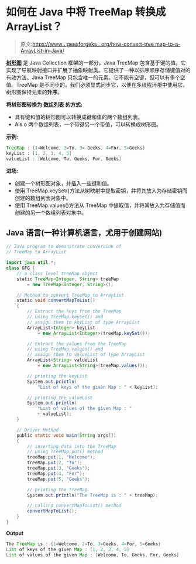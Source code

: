 # 如何在 Java 中将 TreeMap 转换成 ArrayList？

> 原文:[https://www . geesforgeks . org/how-convert-tree map-to-a-ArrayList-in-Java/](https://www.geeksforgeeks.org/how-to-convert-treemap-to-an-arraylist-in-java/)

[**树形图**](https://www.geeksforgeeks.org/treemap-in-java/) 是 Java Collection 框架的一部分。Java TreeMap 包含基于键的值。它实现了导航映射接口并扩展了抽象映射类。它提供了一种以排序顺序存储键值对的有效方法。Java TreeMap 只包含唯一的元素。它不能有空键，但可以有多个空值。TreeMap 是不同步的，我们必须显式同步它，以便在多线程环境中使用它。树形图保持元素的**升序**。

**将树形图转换为** [**数组列表**](https://www.geeksforgeeks.org/arraylist-in-java/) **的方式:**

*   具有键和值的树形图可以转换成键和值的两个数组列表。
*   Als o 两个数组列表，一个带键另一个带值，可以转换成树形图。

**示例:**

```java
TreeMap : {1=Welcome, 2=To, 3= Geeks, 4=For, 5=Geeks}
keyList : [1, 2, 3, 4, 5]
valueList : [Welcome, To, Geeks, For, Geeks]
```

**进场:**

*   创建一个树形图对象，并插入一些键和值。
*   使用 TreeMap.keySet()方法从树映射中提取密钥，并将其放入为存储密钥而创建的数组列表对象中。
*   使用 TreeMap.values()方法从 TreeMap 中提取值，并将其放入为存储值而创建的另一个数组列表对象中。

## Java 语言(一种计算机语言，尤用于创建网站)

```java
// Java program to demonstrate conversion of
// TreeMap to ArrayList

import java.util.*;
class GFG {
    // a class level treeMap object
    static TreeMap<Integer, String> treeMap
        = new TreeMap<Integer, String>();

    // Method to convert TreeMap to ArrayList
    static void convertMapToList()
    {
        // Extract the keys from the TreeMap
        // using TreeMap.keySet() and
        // assign them to keyList of type ArrayList
        ArrayList<Integer> keyList
            = new ArrayList<Integer>(treeMap.keySet());

        // Extract the values from the TreeMap
        // using TreeMap.values() and
        // assign them to valueList of type ArrayList
        ArrayList<String> valueList
            = new ArrayList<String>(treeMap.values());

        // printing the keyList
        System.out.println(
            "List of keys of the given Map : " + keyList);

        // printing the valueList
        System.out.println(
            "List of values of the given Map : "
            + valueList);
    }

    // Driver Method
    public static void main(String args[])
    {
        // inserting data into the TreeMap
        // using TreeMap.put() method
        treeMap.put(1, "Welcome");
        treeMap.put(2, "To");
        treeMap.put(3, "Geeks");
        treeMap.put(4, "For");
        treeMap.put(5, "Geeks");

        // printing the TreeMap
        System.out.println("The TreeMap is : " + treeMap);

        // calling convertMapToList() method
        convertMapToList();
    }
}
```

**Output**

```java
The TreeMap is : {1=Welcome, 2=To, 3=Geeks, 4=For, 5=Geeks}
List of keys of the given Map : [1, 2, 3, 4, 5]
List of values of the given Map : [Welcome, To, Geeks, For, Geeks]
```